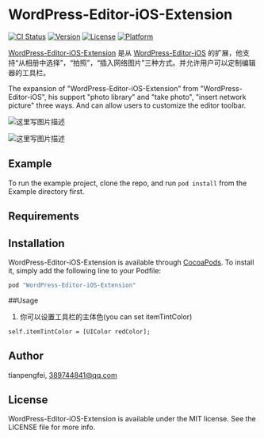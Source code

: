 # WordPress-Editor-iOS-Extension

[![CI Status](http://img.shields.io/travis/tianpengfei/WordPress-Editor-iOS-Extension.svg?style=flat)](https://travis-ci.org/tianpengfei/WordPress-Editor-iOS-Extension)
[![Version](https://img.shields.io/cocoapods/v/WordPress-Editor-iOS-Extension.svg?style=flat)](http://cocoapods.org/pods/WordPress-Editor-iOS-Extension)
[![License](https://img.shields.io/cocoapods/l/WordPress-Editor-iOS-Extension.svg?style=flat)](http://cocoapods.org/pods/WordPress-Editor-iOS-Extension)
[![Platform](https://img.shields.io/cocoapods/p/WordPress-Editor-iOS-Extension.svg?style=flat)](http://cocoapods.org/pods/WordPress-Editor-iOS-Extension)

[WordPress-Editor-iOS-Extension](https://github.com/pzhtpf/WordPress-Editor-iOS-Extension) 是从 [WordPress-Editor-iOS](https://github.com/wordpress-mobile/WordPress-Editor-iOS)  的扩展，他支持“从相册中选择”，“拍照”，“插入网络图片”三种方式。并允许用户可以定制编辑器的工具栏。

The expansion of "WordPress-Editor-iOS-Extension" from "WordPress-Editor-iOS", his support "photo library" and "take photo", "insert network picture" three ways. And can allow users to customize the editor toolbar.


![这里写图片描述](http://img.blog.csdn.net/20160323164158125)




![这里写图片描述](http://img.blog.csdn.net/20160323165303405)

## Example

To run the example project, clone the repo, and run `pod install` from the Example directory first.

## Requirements

## Installation

WordPress-Editor-iOS-Extension is available through [CocoaPods](http://cocoapods.org). To install
it, simply add the following line to your Podfile:

```ruby
pod "WordPress-Editor-iOS-Extension"
```

##Usage

1. 你可以设置工具栏的主体色(you can set itemTintColor)
     
```
self.itemTintColor = [UIColor redColor];
```

## Author

tianpengfei, 389744841@qq.com

## License

WordPress-Editor-iOS-Extension is available under the MIT license. See the LICENSE file for more info.
